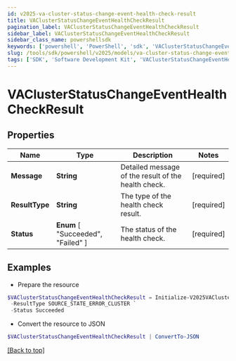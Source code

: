 ```yaml
---
id: v2025-va-cluster-status-change-event-health-check-result
title: VAClusterStatusChangeEventHealthCheckResult
pagination_label: VAClusterStatusChangeEventHealthCheckResult
sidebar_label: VAClusterStatusChangeEventHealthCheckResult
sidebar_class_name: powershellsdk
keywords: ['powershell', 'PowerShell', 'sdk', 'VAClusterStatusChangeEventHealthCheckResult', 'V2025VAClusterStatusChangeEventHealthCheckResult'] 
slug: /tools/sdk/powershell/v2025/models/va-cluster-status-change-event-health-check-result
tags: ['SDK', 'Software Development Kit', 'VAClusterStatusChangeEventHealthCheckResult', 'V2025VAClusterStatusChangeEventHealthCheckResult']
---
```



# VAClusterStatusChangeEventHealthCheckResult

## Properties

Name | Type | Description | Notes
------------ | ------------- | ------------- | -------------
**Message** | **String** | Detailed message of the result of the health check. | [required]
**ResultType** | **String** | The type of the health check result. | [required]
**Status** |  **Enum** [  "Succeeded",    "Failed" ] | The status of the health check. | [required]

## Examples

- Prepare the resource
```powershell
$VAClusterStatusChangeEventHealthCheckResult = Initialize-V2025VAClusterStatusChangeEventHealthCheckResult  -Message Test Connection failed with exception. Error message - java.lang Exception `
 -ResultType SOURCE_STATE_ERROR_CLUSTER `
 -Status Succeeded
```

- Convert the resource to JSON
```powershell
$VAClusterStatusChangeEventHealthCheckResult | ConvertTo-JSON
```


[[Back to top]](#) 

